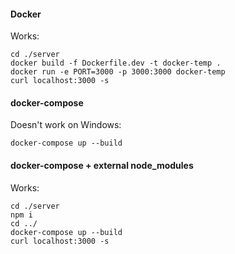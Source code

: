 #### Docker
Works:

```shell script
cd ./server
docker build -f Dockerfile.dev -t docker-temp .
docker run -e PORT=3000 -p 3000:3000 docker-temp
curl localhost:3000 -s
```

#### docker-compose
Doesn't work on Windows:
```shell script
docker-compose up --build
```

#### docker-compose + external node_modules
Works:
```shell script
cd ./server
npm i
cd ../
docker-compose up --build
curl localhost:3000 -s
```